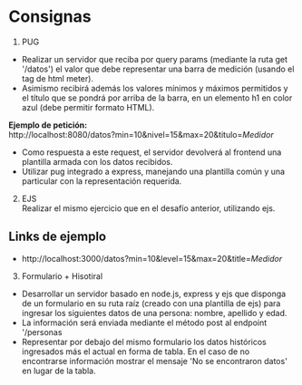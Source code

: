 # Consignas

1. PUG  
- Realizar un servidor que reciba por query params (mediante la ruta get '/datos') el valor que debe representar una barra de medición (usando el tag de html meter). 
- Asimismo recibirá además los valores mínimos y máximos permitidos y el título que se pondrá por arriba de la barra, en un elemento h1 en color azul (debe permitir formato HTML).
 
**Ejemplo de petición:**  
http://localhost:8080/datos?min=10&nivel=15&max=20&titulo=<i>Medidor</i>

- Como respuesta a este request, el servidor devolverá al frontend una plantilla armada con los datos recibidos.
- Utilizar pug integrado a express, manejando una plantilla común y una particular con la representación requerida.

2. EJS  
Realizar el mismo ejercicio que en el desafío anterior, utilizando ejs.

## Links de ejemplo  
- http://localhost:3000/datos?min=10&level=15&max=20&title=<i>Medidor</i>

3. Formulario + Hisotiral  
- Desarrollar un servidor basado en node.js, express y ejs que disponga de un formulario en su ruta raíz (creado con una plantilla de ejs) para ingresar los siguientes datos de una persona: nombre, apellido y edad. 
- La información será enviada mediante el método post al endpoint '/personas
- Representar por debajo del mismo formulario los datos históricos ingresados más el actual en forma de tabla. En el caso de no encontrarse información mostrar el mensaje 'No se encontraron datos' en lugar de la tabla.
